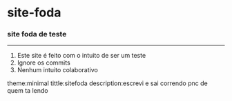 # site-foda
### site foda de teste 
***
1. Este site é feito com o intuito de ser um teste
1. Ignore os commits
1. Nenhum intuito colaborativo

theme:minimal
tittle:sitefoda
description:escrevi e sai correndo pnc de quem ta lendo
